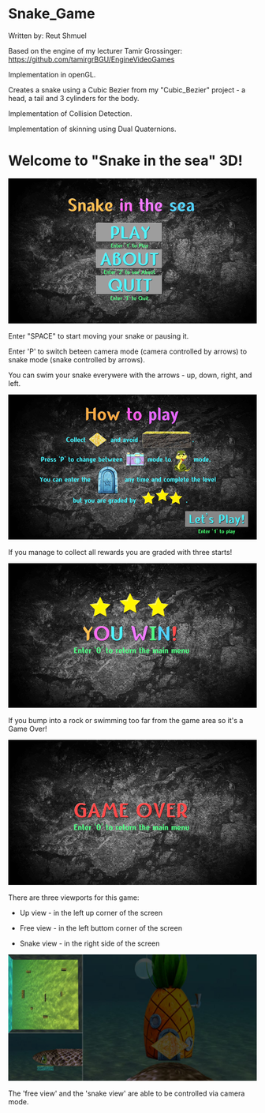 # Snake_Game

Written by: Reut Shmuel

Based on the engine of my lecturer Tamir Grossinger: https://github.com/tamirgrBGU/EngineVideoGames

Implementation in openGL.

Creates a snake using a Cubic Bezier from my "Cubic_Bezier" project - a head, a tail and 3 cylinders for the body.

Implementation of Collision Detection.

Implementation of skinning using Dual Quaternions.


# Welcome to "Snake in the sea" 3D!

![alt text](https://raw.githubusercontent.com/reututy/Snake_Game/master/res/textures/MainMenu0-min.png)

Enter "SPACE" to start moving your snake or pausing it.

Enter 'P' to switch beteen camera mode (camera controlled by arrows) to snake mode (snake controlled by arrows).

You can swim your snake everywere with the arrows - up, down, right, and left.

![alt text](https://raw.githubusercontent.com/reututy/Snake_Game/master/res/textures/HowToPlay0-min.png)

If you manage to collect all rewards you are graded with three starts!

![alt text](https://raw.githubusercontent.com/reututy/Snake_Game/master/res/textures/WinStar3-min.png)

If you bump into a rock or swimming too far from the game area so it's a Game Over!

![alt text](https://github.com/reututy/Snake_Game/blob/master/res/textures/GameOver-min.png)

There are three viewports for this game:

- Up view - in the left up corner of the screen

- Free view - in the left buttom corner of the screen

- Snake view - in the right side of the screen

![alt text](https://raw.githubusercontent.com/reututy/Snake_Game/master/res/textures/three_views.jpg)

The 'free view' and the 'snake view' are able to be controlled via camera mode.
